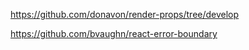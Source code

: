 

https://github.com/donavon/render-props/tree/develop

https://github.com/bvaughn/react-error-boundary
